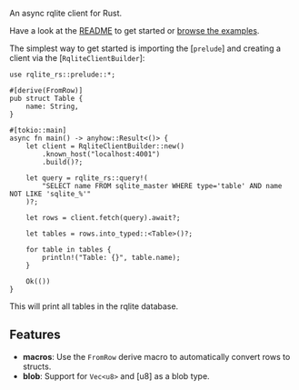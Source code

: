 An async rqlite client for Rust.

Have a look at the [README](https://www.github.com/tomvoet/rqlite-rs/tree/main/README.md) to get started or [browse the examples](https://www.github.com/tomvoet/rqlite-rs/tree/main/examples).

The simplest way to get started is importing the [`prelude`] and creating a client via the [`RqliteClientBuilder`]:

```ignore
use rqlite_rs::prelude::*;

#[derive(FromRow)]
pub struct Table {
    name: String,
}

#[tokio::main]
async fn main() -> anyhow::Result<()> {
    let client = RqliteClientBuilder::new()
        .known_host("localhost:4001")
        .build()?;

    let query = rqlite_rs::query!(
        "SELECT name FROM sqlite_master WHERE type='table' AND name NOT LIKE 'sqlite_%'"
    )?;

    let rows = client.fetch(query).await?;

    let tables = rows.into_typed::<Table>()?;

    for table in tables {
        println!("Table: {}", table.name);
    }

    Ok(())
}
```

This will print all tables in the rqlite database.

## Features

- **macros**: Use the `FromRow` derive macro to automatically convert rows to structs.
- **blob**: Support for `Vec<u8>` and [u8] as a blob type.